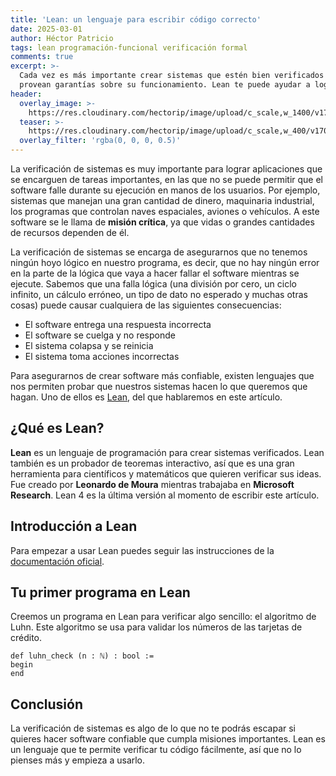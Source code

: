 ```yaml
---
title: 'Lean: un lenguaje para escribir código correcto'
date: 2025-03-01
author: Héctor Patricio
tags: lean programación-funcional verificación formal
comments: true
excerpt: >-
  Cada vez es más importante crear sistemas que estén bien verificados y que
  provean garantías sobre su funcionamiento. Lean te puede ayudar a lograrlo.
header:
  overlay_image: >-
    https://res.cloudinary.com/hectorip/image/upload/c_scale,w_1400/v1702275274/shubham-dhage-ONtKHht3aOE-unsplash_sgwtqx.jpg
  teaser: >-
    https://res.cloudinary.com/hectorip/image/upload/c_scale,w_400/v1702275274/shubham-dhage-ONtKHht3aOE-unsplash_sgwtqx.jpg
  overlay_filter: 'rgba(0, 0, 0, 0.5)'
---
```


La verificación de sistemas es muy importante para lograr aplicaciones que se
encarguen de tareas importantes, en las que no se puede permitir que el software
falle durante su ejecución en manos de los usuarios. Por ejemplo, sistemas que
manejan una gran cantidad de dinero, maquinaria industrial, los programas
que controlan naves espaciales, aviones o vehículos. A este software se le
llama de **misión crítica**, ya que vidas o grandes cantidades de recursos
dependen de él.

La verificación de sistemas se encarga de asegurarnos que no tenemos ningún
hoyo lógico en nuestro programa, es decir, que no hay ningún error en la
parte de la lógica que vaya a hacer fallar el software mientras se ejecute.
Sabemos que una falla lógica (una división por cero, un ciclo infinito, un cálculo erróneo,
un tipo de dato no esperado y muchas otras cosas) puede causar cualquiera de las
siguientes consecuencias:

- El software entrega una respuesta incorrecta
- El software se cuelga y no responde
- El sistema colapsa y se reinicia
- El sistema toma acciones incorrectas

Para asegurarnos de crear software más confiable, existen lenguajes que nos permiten
probar que nuestros sistemas hacen lo que queremos que hagan. Uno de ellos es
[Lean](https://leanprover.github.io/), del que hablaremos en este artículo.

## ¿Qué es Lean?

**Lean** es un lenguaje de programación para crear sistemas verificados.
Lean también es un probador de teoremas interactivo, así que es una gran herramienta
para científicos y matemáticos que quieren verificar sus ideas.
Fue creado por **Leonardo de Moura** mientras trabajaba en **Microsoft Research**. Lean 4
es la última versión al momento de escribir este artículo.

## Introducción a Lean

Para empezar a usar Lean puedes seguir las instrucciones de la
[documentación oficial](https://leanprover.github.io/lean4/getting_started.html).

## Tu primer programa en Lean

Creemos un programa en Lean para verificar algo sencillo: el algoritmo de Luhn. Este
algoritmo se usa para validar los números de las tarjetas de crédito. 

```lean
def luhn_check (n : ℕ) : bool :=
begin
end
```

## Conclusión

La verificación de sistemas es algo de lo que no te podrás escapar si quieres
hacer software confiable que cumpla misiones importantes. Lean es un lenguaje
que te permite verificar tu código fácilmente, así que no lo pienses más y
empieza a usarlo.
